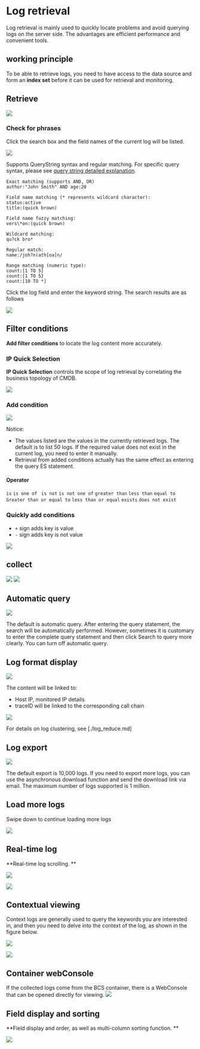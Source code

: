 # Log retrieval

Log retrieval is mainly used to quickly locate problems and avoid querying logs on the server side. The advantages are efficient performance and convenient tools.

## working principle

To be able to retrieve logs, you need to have access to the data source and form an **index set** before it can be used for retrieval and monitoring.

## Retrieve

![](media/16619381745659.jpg)

### Check for phrases

Click the search box and the field names of the current log will be listed.

![](media/16619382314914.jpg)


Supports QueryString syntax and regular matching. For specific query syntax, please see [query string detailed explanation](./query_string.md).

```
Exact matching (supports AND, OR)
author:"John Smith" AND age:20

Field name matching (* represents wildcard character):
status:active
title:(quick brown)

Field name fuzzy matching:
vers\*on:(quick brown)

Wildcard matching:
qu?ck bro*

Regular match:
name:/joh?n(ath[oa]n/

Range matching (numeric type):
count:[1 TO 5]
count:[1 TO 5}
count:[10 TO *]
```

Click the log field and enter the keyword string. The search results are as follows

![](media/16619382537693.jpg)


## Filter conditions

**Add filter conditions** to locate the log content more accurately.

### IP Quick Selection

**IP Quick Selection** controls the scope of log retrieval by correlating the business topology of CMDB.

![](media/16619382867215.jpg)

### Add condition

![](media/16619383036695.jpg)

Notice:

* The values listed are the values in the currently retrieved logs. The default is to list 50 logs. If the required value does not exist in the current log, you need to enter it manually.
* Retrieval from added conditions actually has the same effect as entering the query ES statement.
     

#### Operator

`is`
`is one of `
`is not`
`is not one of`
`greater than`
`less than`
`equal to`
`Greater than or equal to`
`less than or equal`
`exists`
`does not exist`
     
      
### Quickly add conditions

* `+` sign adds key is value
* `-` sign adds key is not value

![](media/16619384495315.jpg)

## collect 

![](media/16619385543540.jpg)
![](media/16619385597843.jpg)


## Automatic query

![](media/16619385728928.jpg)

The default is automatic query. After entering the query statement, the search will be automatically performed. However, sometimes it is customary to enter the complete query statement and then click Search to query more clearly. You can turn off automatic query.

## Log format display

![](media/16619386379980.jpg)

The content will be linked to:

* Host IP, monitored IP details
* traceID will be linked to the corresponding call chain

![](media/16619392015882.jpg)

For details on log clustering, see [./log_reduce.md]

## Log export

![](media/16619386446894.jpg)

The default export is 10,000 logs. If you need to export more logs, you can use the asynchronous download function and send the download link via email. The maximum number of logs supported is 1 million.

## Load more logs

Swipe down to continue loading more logs

![](media/16619386637154.jpg)


## Real-time log

**Real-time log scrolling. **

![](media/16619386815631.jpg)

![](media/16619386973151.jpg)


## Contextual viewing

Context logs are generally used to query the keywords you are interested in, and then you need to delve into the context of the log, as shown in the figure below.

![](media/16619387199251.jpg)

![](media/16619387246047.jpg)


## Container webConsole

If the collected logs come from the BCS container, there is a WebConsole that can be opened directly for viewing.
![](media/16619389802390.jpg)


## Field display and sorting

**Field display and order, as well as multi-column sorting function. **

![](media/16619387606093.jpg)